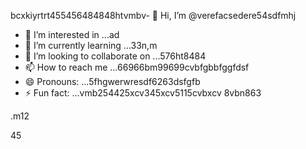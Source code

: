 bcxkiyrtrt455456484848htvmbv- 👋 Hi, I’m @verefacsedere54sdfmhj
- 👀 I’m interested in ...ad
- 🌱 I’m currently learning ...33n,m
- 💞️ I’m looking to collaborate on ...576ht8484
- 📫 How to reach me ...66966bm99699cvbfgbbfggfdsf
- 😄 Pronouns: ...5fhgwerwresdf6263dsfgfb
- ⚡ Fun fact: ...vmb254425xcv345xcv5115cvbxcv
8vbn863
<!---52151sadqw6662323
verefacsedere/verefacsedere is a ✨ special ✨ repository because its `R66EADME.md` (520this file) appears on your GixcxvbvvctHub profinhgle.54
You can click the Preview link to take a look at59 your changes.12
--->.m12
45
